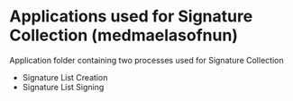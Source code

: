 # Applications used for Signature Collection (medmaelasofnun)

Application folder containing two processes used for Signature Collection

- Signature List Creation
- Signature List Signing
